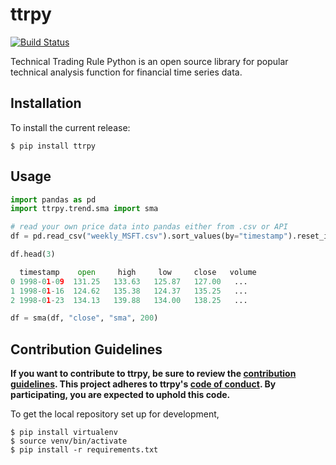 # ttrpy

[![Build Status](https://travis-ci.com/joelowj/ttrpy.svg?token=zM8uDnAP2GXz8Hagm4hw&branch=master)](https://travis-ci.com/joelowj/ttrpy)

Technical Trading Rule Python is an open source library for popular technical analysis function for financial time series data.

## Installation

To install the current release:

```
$ pip install ttrpy
```

## Usage

```python
import pandas as pd
import ttrpy.trend.sma import sma

# read your own price data into pandas either from .csv or API
df = pd.read_csv("weekly_MSFT.csv").sort_values(by="timestamp").reset_index(drop=True)

df.head(3)

  timestamp    open     high     low     close   volume
0 1998-01-09  131.25   133.63   125.87   127.00   ...
1 1998-01-16  124.62   135.38   124.37   135.25   ...
2 1998-01-23  134.13   139.88   134.00   138.25   ...

df = sma(df, "close", "sma", 200)

```

## Contribution Guidelines

**If you want to contribute to ttrpy, be sure to review the [contribution
guidelines](CONTRIBUTING.md). This project adheres to ttrpy's
[code of conduct](CODE_OF_CONDUCT.md). By participating, you are expected to uphold this code.**

To get the local repository set up for development,

```
$ pip install virtualenv
$ source venv/bin/activate
$ pip install -r requirements.txt
```
